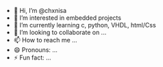 - 👋 Hi, I’m @chxnisa
- 👀 I’m interested in embedded projects
- 🌱 I’m currently learning c, python, VHDL, html/Css
- 💞️ I’m looking to collaborate on ...
- 📫 How to reach me ...
- 😄 Pronouns: ...
- ⚡ Fun fact: ...

<!---
chxnisa/chxnisa is a ✨ special ✨ repository because its `README.md` (this file) appears on your GitHub profile.
You can click the Preview link to take a look at your changes.
--->
